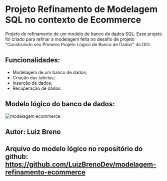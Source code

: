 # Projeto Refinamento de Modelagem SQL no contexto de Ecommerce
Projeto de refinamento de um modelo de banco de dados SQL.
Esse projeto foi criado para refinar a modelagem feita no desafio de projeto "Construindo seu Primeiro Projeto Lógico de Banco de Dados" da DIO.

## Funcionalidades:
* Modelagem de um banco de dados;
* Criação das tabelas;
* Inserção de dados;
* Recuperação de dados.

## Modelo lógico do banco de dados:
![modelagem ecommerce](https://github.com/LuizBrenoDev/modelagem-refinamento-ecommerce/assets/118695802/374368d5-09b7-4797-91d8-c7d3081fd7fd)

## Autor: Luiz Breno
## Arquivo do modelo lógico no repositório do github: https://github.com/LuizBrenoDev/modelagem-refinamento-ecommerce
